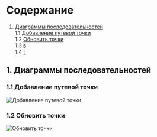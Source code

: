 # Содержание
1. [Диаграммы последовательностей](#1)<br>
1.1 [Добавление путевой точки](#1.1)<br>
1.2 [Обновить точки](#1.2)<br>
1.3 [в](#1.3)<br>
1.4 [г](#1.4)<br>

## 1. Диаграммы последовательностей<a name="1"></a>

### 1.1 Добавление путевой точки<a name="1.1"></a>
![Добавление путевой точки](https://github.com/NikitaKapitanov750503/NaviSport/blob/master/%D0%94%D0%B8%D0%B0%D0%B3%D1%80%D0%B0%D0%BC%D0%BC%D1%8B/Sequence/AddPointWindowSequence.jpg)

### 1.2 Обновить точки<a name="1.1"></a>
![Обновить точки](https://github.com/NikitaKapitanov750503/NaviSport/blob/master/%D0%94%D0%B8%D0%B0%D0%B3%D1%80%D0%B0%D0%BC%D0%BC%D1%8B/Sequence/UpdatepointsSequence.jpg)
